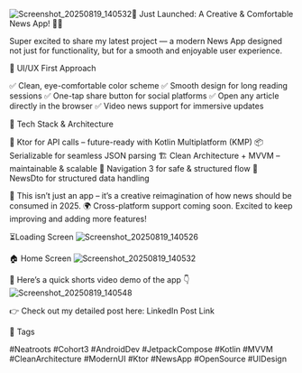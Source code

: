 ![Screenshot_20250819_140532](https://github.com/user-attachments/assets/ef90a9e9-e04a-47f5-8ebe-6e235e17cd49)🚀 Just Launched: A Creative & Comfortable News App! 📰✨

Super excited to share my latest project — a modern News App designed not just for functionality, but for a smooth and enjoyable user experience.

🎨 UI/UX First Approach

✅ Clean, eye-comfortable color scheme
✅ Smooth design for long reading sessions
✅ One-tap share button for social platforms
✅ Open any article directly in the browser
✅ Video news support for immersive updates

🧠 Tech Stack & Architecture

🔗 Ktor for API calls – future-ready with Kotlin Multiplatform (KMP)
📦 Serializable for seamless JSON parsing
🏗️ Clean Architecture + MVVM – maintainable & scalable
🧭 Navigation 3 for safe & structured flow
📰 NewsDto for structured data handling

📱 This isn’t just an app – it’s a creative reimagination of how news should be consumed in 2025.
🌍 Cross-platform support coming soon. Excited to keep improving and adding more features!

⏳Loading Screen
![Screenshot_20250819_140526](https://github.com/user-attachments/assets/1f98c30c-2c88-43b1-8772-ae1e0a181039)

🏠 Home Screen
![Screenshot_20250819_140532](https://github.com/user-attachments/assets/d6ae0a63-3148-48fa-8dd7-5822bc330f3e)

🎥 Here’s a quick shorts video demo of the app 👇
![Screenshot_20250819_140548](https://github.com/user-attachments/assets/94767352-d253-4803-8085-768845012e55)


👉 Check out my detailed post here:
LinkedIn Post Link

🔖 Tags

#Neatroots #Cohort3 #AndroidDev #JetpackCompose #Kotlin #MVVM #CleanArchitecture #ModernUI #Ktor #NewsApp #OpenSource #UIDesign

